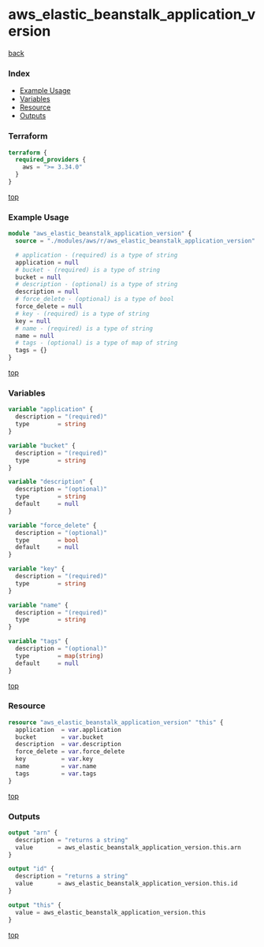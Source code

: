 # aws_elastic_beanstalk_application_version

[back](../aws.md)

### Index

- [Example Usage](#example-usage)
- [Variables](#variables)
- [Resource](#resource)
- [Outputs](#outputs)

### Terraform

```terraform
terraform {
  required_providers {
    aws = ">= 3.34.0"
  }
}
```

[top](#index)

### Example Usage

```terraform
module "aws_elastic_beanstalk_application_version" {
  source = "./modules/aws/r/aws_elastic_beanstalk_application_version"

  # application - (required) is a type of string
  application = null
  # bucket - (required) is a type of string
  bucket = null
  # description - (optional) is a type of string
  description = null
  # force_delete - (optional) is a type of bool
  force_delete = null
  # key - (required) is a type of string
  key = null
  # name - (required) is a type of string
  name = null
  # tags - (optional) is a type of map of string
  tags = {}
}
```

[top](#index)

### Variables

```terraform
variable "application" {
  description = "(required)"
  type        = string
}

variable "bucket" {
  description = "(required)"
  type        = string
}

variable "description" {
  description = "(optional)"
  type        = string
  default     = null
}

variable "force_delete" {
  description = "(optional)"
  type        = bool
  default     = null
}

variable "key" {
  description = "(required)"
  type        = string
}

variable "name" {
  description = "(required)"
  type        = string
}

variable "tags" {
  description = "(optional)"
  type        = map(string)
  default     = null
}
```

[top](#index)

### Resource

```terraform
resource "aws_elastic_beanstalk_application_version" "this" {
  application  = var.application
  bucket       = var.bucket
  description  = var.description
  force_delete = var.force_delete
  key          = var.key
  name         = var.name
  tags         = var.tags
}
```

[top](#index)

### Outputs

```terraform
output "arn" {
  description = "returns a string"
  value       = aws_elastic_beanstalk_application_version.this.arn
}

output "id" {
  description = "returns a string"
  value       = aws_elastic_beanstalk_application_version.this.id
}

output "this" {
  value = aws_elastic_beanstalk_application_version.this
}
```

[top](#index)